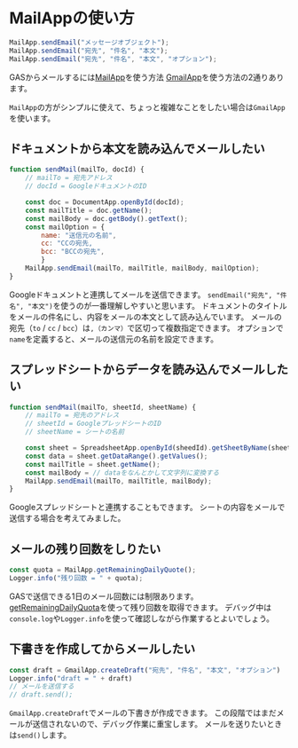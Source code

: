 # MailAppの使い方

```js
MailApp.sendEmail("メッセージオブジェクト");
MailApp.sendEmail("宛先", "件名", "本文");
MailApp.sendEmail("宛先", "件名", "本文", "オプション");
```

GASからメールするには[MailApp](https://developers.google.com/apps-script/reference/mail/mail-app)を使う方法
[GmailApp](https://developers.google.com/apps-script/reference/gmail/gmail-app)を使う方法の2通りあります。

``MailApp``の方がシンプルに使えて、ちょっと複雑なことをしたい場合は``GmailApp``を使います。

## ドキュメントから本文を読み込んでメールしたい

```js
function sendMail(mailTo, docId) {
    // mailTo = 宛先アドレス
    // docId = GoogleドキュメントのID

    const doc = DocumentApp.openById(docId);
    const mailTitle = doc.getName();
    const mailBody = doc.getBody().getText();
    const mailOption = {
        name: "送信元の名前",
        cc: "CCの宛先,
        bcc: "BCCの宛先",
        }
    MailApp.sendEmail(mailTo, mailTitle, mailBody, mailOption);
}
```

Googleドキュメントと連携してメールを送信できます。
``sendEmail("宛先", "件名", "本文")``を使うのが一番理解しやすいと思います。
ドキュメントのタイトルをメールの件名にし、内容をメールの本文として読み込んでいます。
メールの宛先（``to`` / ``cc`` / ``bcc``）は``,（カンマ）``で区切って複数指定できます。
オプションで``name``を定義すると、メールの送信元の名前を設定できます。

## スプレッドシートからデータを読み込んでメールしたい

```js
function sendMail(mailTo, sheetId, sheetName) {
    // mailTo = 宛先のアドレス
    // sheetId = GoogleプレッドシートのID
    // sheetName = シートの名前

    const sheet = SpreadsheetApp.openById(sheedId).getSheetByName(sheetName);
    const data = sheet.getDataRange().getValues();
    const mailTitle = sheet.getName();
    const mailBody = // dataをなんとかして文字列に変換する
    MailApp.sendEmail(mailTo, mailTitle, mailBody);
}
```

Googleスプレッドシートと連携することもできます。
シートの内容をメールで送信する場合を考えてみました。

## メールの残り回数をしりたい

```js
const quota = MailApp.getRemainingDailyQuote();
Logger.info("残り回数 = " + quota);
```

GASで送信できる1日のメール回数には制限あります。
[getRemainingDailyQuota](https://developers.google.com/apps-script/reference/mail/mail-app?hl=ja#getremainingdailyquota)を使って残り回数を取得できます。
デバッグ中は``console.log``や``Logger.info``を使って確認しながら作業するとよいでしょう。

## 下書きを作成してからメールしたい

```js
const draft = GmailApp.createDraft("宛先", "件名", "本文", "オプション")
Logger.info("draft = " + draft)
// メールを送信する
// draft.send();
```

``GmailApp.createDraft``でメールの下書きが作成できます。
この段階ではまだメールが送信されないので、デバッグ作業に重宝します。
メールを送りたいときは``send()``します。

